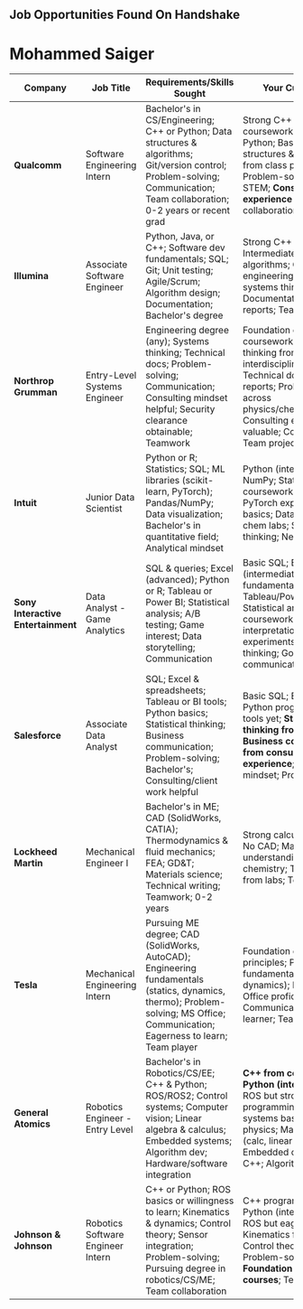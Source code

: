 ## Job Opportunities Found On Handshake
# Mohammed Saiger 

| Company | Job Title | Requirements/Skills Sought | Your Current Skills |
|---------|-----------|----------------------------|---------------------|
| **Qualcomm** | Software Engineering Intern | Bachelor's in CS/Engineering; C++ or Python; Data structures & algorithms; Git/version control; Problem-solving; Communication; Team collaboration; 0-2 years or recent grad | Strong C++ from coursework; Intermediate Python; Basic data structures & algorithms; Git from class projects; Problem-solving through STEM; **Consulting experience** for collaboration; Team projects |
| **Illumina** | Associate Software Engineer | Python, Java, or C++; Software dev fundamentals; SQL; Git; Unit testing; Agile/Scrum; Algorithm design; Documentation; Bachelor's degree | Strong C++ programming; Intermediate Python; Basic algorithms; Git; Foundation engineering coursework for systems thinking; Documentation from lab reports; Team collaboration |
| **Northrop Grumman** | Entry-Level Systems Engineer | Engineering degree (any); Systems thinking; Technical docs; Problem-solving; Communication; Consulting mindset helpful; Security clearance obtainable; Teamwork | Foundation engineering coursework; Systems thinking from interdisciplinary STEM; Technical docs from lab reports; Problem-solving across physics/chem/programming; Consulting experience valuable; Communication; Team projects |
| **Intuit** | Junior Data Scientist | Python or R; Statistics; SQL; ML libraries (scikit-learn, PyTorch); Pandas/NumPy; Data visualization; Bachelor's in quantitative field; Analytical mindset | Python (intermediate); NumPy; Statistics from coursework; Basic ML with PyTorch experience; pandas basics; Data analysis from chem labs; Strong analytical thinking; Need Tableau/viz |
| **Sony Interactive Entertainment** | Data Analyst - Game Analytics | SQL & queries; Excel (advanced); Python or R; Tableau or Power BI; Statistical analysis; A/B testing; Game interest; Data storytelling; Communication | Basic SQL; Excel (intermediate); Python fundamentals; No Tableau/Power BI yet; Statistical analysis from coursework; Data interpretation from experiments; Critical thinking; Good communication |
| **Salesforce** | Associate Data Analyst | SQL; Excel & spreadsheets; Tableau or BI tools; Python basics; Statistical thinking; Business communication; Problem-solving; Bachelor's; Consulting/client work helpful | Basic SQL; Excel proficient; Python programming; No BI tools yet; **Statistical thinking from STEM**; **Business communication from consulting experience**; Analytical mindset; Problem-solving |
| **Lockheed Martin** | Mechanical Engineer I | Bachelor's in ME; CAD (SolidWorks, CATIA); Thermodynamics & fluid mechanics; FEA; GD&T; Materials science; Technical writing; Teamwork; 0-2 years |  Strong calculus & physics; No CAD; Materials understanding from chemistry; Technical writing from labs; Teamwork |
| **Tesla** | Mechanical Engineering Intern | Pursuing ME degree; CAD (SolidWorks, AutoCAD); Engineering fundamentals (statics, dynamics, thermo); Problem-solving; MS Office; Communication; Eagerness to learn; Team player | Foundation engineering principles; Physics fundamentals (statics, dynamics); No CAD; MS Office proficient; Communication skills; Eager learner; Team collaboration |
| **General Atomics** | Robotics Engineer - Entry Level | Bachelor's in Robotics/CS/EE; C++ & Python; ROS/ROS2; Control systems; Computer vision; Linear algebra & calculus; Embedded systems; Algorithm dev; Hardware/software integration | **C++ from coursework**; **Python (intermediate)**; No ROS but strong programming; Control systems basics from physics; Math foundation (calc, linear algebra); Embedded concepts from C++; Algorithm thinking |
| **Johnson & Johnson** | Robotics Software Engineer Intern | C++ or Python; ROS basics or willingness to learn; Kinematics & dynamics; Control theory; Sensor integration; Problem-solving; Pursuing degree in robotics/CS/ME; Team collaboration | C++ programming strong; Python (intermediate); No ROS but eager to learn; Kinematics from physics; Control theory basics; Problem-solving ability; **Foundation engineering courses**; Team collaboration |

